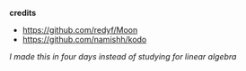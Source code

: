 **credits**

- https://github.com/redyf/Moon
- https://github.com/namishh/kodo

_I made this in four days instead of studying for linear algebra_

